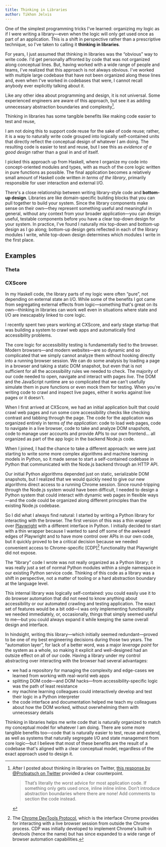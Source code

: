 ```yaml
---
title: Thinking in Libraries
author: Tikhon Jelvis
---
```


One of the simplest  programming tricks I've learned: organizing my logic as if I were writing a library—even when the logic will only get used once as part of an application. This is a shift in perspective rather than a prescriptive technique, so I've taken to calling it **thinking in libraries**.

For years, I just assumed that thinking in libraries was the “obvious” way to write code. I'd get personally affronted by code that was not organized along conceptual lines. But, having worked with a wide range of people and teams, I've realized that this approach is not always obvious. I've worked with multiple large codebase that have not been organized along these lines and, even when I've worked in codebases that were, I cannot recall anybody ever explicitly talking about it.

Like any other idea about programming and design, it is not universal. Some experienced engineers are aware of this approach, but see it as adding unnecessary abstraction boundaries and complexity[^disagree].

[^disagree]: After I posted about thinking in libraries on Twitter, [this response by @Profpatsch on Twitter][disagree-tweet] provided a clear counterpoint.

    > That’s literally the worst advice for most application code. If something only gets used once, inline inline inline. Don’t introduce abstraction boundaries where there are none! Add comments to section the code instead.

[disagree-tweet]: https://x.com/Profpatsch/status/1903804230382604359

<!--more-->

</div>
<div class="content">

Thinking in libraries has some tangible benefits like making code easier to test and reuse,

I am not doing this to support code reuse for the sake of code reuse; rather, it is a way to naturally write code grouped into logically self-contained units that directly reflect the conceptual design of whatever I am doing. The resulting code is easier to test and reuse, but I see this as *evidence of a good design* rather than a goal in and of itself.

I picked this approach up from Haskell, where I organize my code into concept-oriented modules and types, with as much of the core logic written in pure functions as possible. The final application becomes a relatively small amount of Haskell code written *in terms of the library*, primarily responsible for user interaction and external I/O.

There's a close relationship between writing library-style code and **bottom-up design**. Libraries are like domain-specific building blocks that you can pull together to build your system. Since the library components make sense on their own—they represent something useful and meaningful in general, without any context from your broader application—you can design useful, testable components before you have a clear top-down design for your system. In practice, I've found I naturally mix top-down and bottom-up design as I go along; bottom-up design gets reflected in each of the library modules I write, while top-down design determines which modules I write in the first place.

</div>
<div class="content">

## Examples

### Theta

### CXScore

In my Haskell code, the library parts of my logic were often “pure”, not depending on external state an I/O. While some of the benefits I got came from segregating external effects from logic—something that's great on its own—thinking in libraries can work well even in situations where state and I/O are inescapably linked to core logic.

I recently spent two years working at CXScore, and early stage startup that was building a system to crawl web apps and automatically find accessibility problems.

The core logic for accessibility testing is fundamentally tied to the browser. Modern browsers—and modern websites—are so dynamic and so complicated that we simply cannot analyze them without hooking directly into a running browser session. We can do some analysis by loading a page in a browser and taking a static DOM snapshot, but even that is not sufficient for all the accessibility rules we needed to check. The majority of our code needed to open, navigate and interact with pages *live*. The DOM and the JavaScript runtime are so complicated that we can't usefully simulate them in pure functions or even mock them for testing. When you're writing code to crawl and inspect live pages, either it works against live pages or it doesn't.

When I first arrived at CXScore, we had an initial application built that could crawl web pages and run some core accessibility checks like checking contrast and tabbing through the page. The code for the application was organized entirely in terms *of the application*: code to load web pages, code to navigate in a live browser, code to take and analyze DOM snapshots, code to manage user accounts and provide APIs to our own frontend... all organized as part of the app logic in the backend Node.js code.

When I joined, I had the chance to take a different approach: we were just starting to write some more complex algorithms and machine learning models in Python, so it made sense to start a self-contained codebase in Python that communicated with the Node.js backend through an HTTP API. 

Our initial Python algorithms depended just on static, serializable DOM snapshots, but I realized that we would quickly need to give our new algorithms direct access to a running Chrome session. Since round-tripping through the Node.js system would have been difficult, I needed to design a Python system that could interact with dynamic web pages in flexible ways—and the code could be organized along different principles than the existing Node.js codebase.

So I did what I always find natural: I started by writing a Python library for interacting with the browser. The first version of this was a thin wrapper over [Playwright] with a different interface in Python. I initially decided to start with a thin wrapper because I wanted to sand off some of the awkward edges of Playwright and to have more control over APIs in our own code, but it quickly proved to be a critical decision because we needed convenient access to Chrome-specific  [CDP][^cdp] functionality that Playwright did not expose.

The “library” code I wrote was not really organized as a Python library; it was really just a set of normal Python modules within a single namespace in our existing Python service code. Thinking of this code as a library was a shift in perspective, not a matter of tooling or a hard abstraction boundary at the language level.

This internal library was logically self-contained: you could easily use it to do browser automation that did not need to know anything about accessibility or our automated crawling and testing application. The exact set of features would be a bit odd—I was only implementing functionality we needed immediately, or, occasionally, things that simply seemed useful to me—but you could always expand it while keeping the same overall design and interface.

In hindsight, writing this library—which initially seemed redundant—proved to be one of my best engineering decisions during those two years. The “automation layer”, for lack of a better word, was a major *leverage point* for the system as a whole, so making it explicit and well-designed had an outsize effect on all of our code. Having a library under my control abstracting over interacting with the browser had several advantages:

  - we had a repository for managing the complexity and edge-cases we learned from working with real-world web apps
  - splitting DOM code—and DOM hacks—from accessibility-specific logic was the path of least resistance
  - my machine learning colleagues could interactively develop and test their logic in a Python interpreter
  - the code interface and documentation helped me teach my colleagues about how the DOM worked, without overwhelming them with unnecessary details

[Playwright]: https://playwright.dev

[CDP]: https://chromedevtools.github.io/devtools-protocol/

[^cdp]: The [Chrome DevTools Protocol][CDP], which is the interface Chrome provides for interacting with a live browser session from outside the Chrome process. CDP was initially developed to implement Chrome's built-in devtools (hence the name) but has since expanded to a wide range of browser automation capabilities.

[dom-snapshots]: https://chromedevtools.github.io/devtools-protocol/tot/DOMSnapshot/

[^dom-snapshots]: DOM snapshots are a CDP feature for quickly getting a flattened, serialized version of a page's DOM state. This is very useful, but the flattened representation is hard to work with; my library expanded the raw snapshot into a tree structure as well as adding in additional information like accessibility tree nodes.

</div>
<div class="content">

Thinking in libraries helps me write code that is naturally organized to match my conceptual model for whatever I am doing. There are some more tangible benefits too—code that is naturally easier to test, reuse and extend, as well as systems that naturally segregate I/O and state management from core logic—but I believe that most of these benefits are the result of a codebase that's aligned with a clear conceptual model, regardless of the exact approach used to design it.
